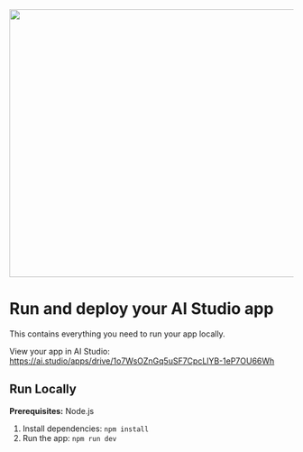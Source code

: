 <div align="center">
<img width="1200" height="475" alt="GHBanner" src="https://github.com/user-attachments/assets/0aa67016-6eaf-458a-adb2-6e31a0763ed6" />
</div>

# Run and deploy your AI Studio app

This contains everything you need to run your app locally.

View your app in AI Studio: https://ai.studio/apps/drive/1o7WsOZnGq5uSF7CpcLlYB-1eP7OU66Wh

## Run Locally

**Prerequisites:**  Node.js

1. Install dependencies:
   `npm install`
2. Run the app:
   `npm run dev`
